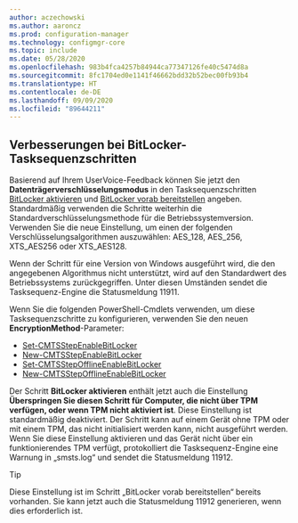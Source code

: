 ```yaml
---
author: aczechowski
ms.author: aaroncz
ms.prod: configuration-manager
ms.technology: configmgr-core
ms.topic: include
ms.date: 05/28/2020
ms.openlocfilehash: 983b4fca4257b84944ca77347126fe40c5474d8a
ms.sourcegitcommit: 8fc1704ed0e1141f46662bdd32b52bec00fb93b4
ms.translationtype: HT
ms.contentlocale: de-DE
ms.lasthandoff: 09/09/2020
ms.locfileid: "89644211"
---
```

## <a name="improvements-to-bitlocker-task-sequence-steps"></a><a name="bkmk_tsbitlocker"></a> Verbesserungen bei BitLocker-Tasksequenzschritten

<!--6995601-->

Basierend auf Ihrem UserVoice-Feedback können Sie jetzt den **Datenträgerverschlüsselungsmodus** in den Tasksequenzschritten [BitLocker aktivieren](../../../../../osd/understand/task-sequence-steps.md#BKMK_EnableBitLocker) und [BitLocker vorab bereitstellen](../../../../../osd/understand/task-sequence-steps.md#BKMK_PreProvisionBitLocker) angeben. Standardmäßig verwenden die Schritte weiterhin die Standardverschlüsselungsmethode für die Betriebssystemversion. Verwenden Sie die neue Einstellung, um einen der folgenden Verschlüsselungsalgorithmen auszuwählen: AES_128, AES_256, XTS_AES256 oder XTS_AES128.

Wenn der Schritt für eine Version von Windows ausgeführt wird, die den angegebenen Algorithmus nicht unterstützt, wird auf den Standardwert des Betriebssystems zurückgegriffen. Unter diesen Umständen sendet die Tasksequenz-Engine die Statusmeldung 11911.

Wenn Sie die folgenden PowerShell-Cmdlets verwenden, um diese Tasksequenzschritte zu konfigurieren, verwenden Sie den neuen **EncryptionMethod**-Parameter:

- [Set-CMTSStepEnableBitLocker](/powershell/module/configurationmanager/Set-CMTSStepEnableBitLocker)
- [New-CMTSStepEnableBitLocker](/powershell/module/configurationmanager/New-CMTSStepEnableBitLocker)
- [Set-CMTSStepOfflineEnableBitLocker](/powershell/module/configurationmanager/Set-CMTSStepOfflineEnableBitLocker)
- [New-CMTSStepOfflineEnableBitLocker](/powershell/module/configurationmanager/New-CMTSStepOfflineEnableBitLocker)

Der Schritt **BitLocker aktivieren** enthält jetzt auch die Einstellung **Überspringen Sie diesen Schritt für Computer, die nicht über TPM verfügen, oder wenn TPM nicht aktiviert ist**. Diese Einstellung ist standardmäßig deaktiviert. Der Schritt kann auf einem Gerät ohne TPM oder mit einem TPM, das nicht initialisiert werden kann, nicht ausgeführt werden. Wenn Sie diese Einstellung aktivieren und das Gerät nicht über ein funktionierendes TPM verfügt, protokolliert die Tasksequenz-Engine eine Warnung in „smsts.log“ und sendet die Statusmeldung 11912.

> [!TIP]
> Diese Einstellung ist im Schritt „BitLocker vorab bereitstellen“ bereits vorhanden. Sie kann jetzt auch die Statusmeldung 11912 generieren, wenn dies erforderlich ist.